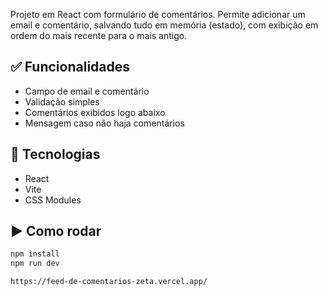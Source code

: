 
Projeto em React com formulário de comentários. Permite adicionar um email e comentário, salvando tudo em memória (estado), com exibição em ordem do mais recente para o mais antigo.

## ✅ Funcionalidades

- Campo de email e comentário
- Validação simples
- Comentários exibidos logo abaixo
- Mensagem caso não haja comentários

## 🧪 Tecnologias

- React
- Vite
- CSS Modules

## ▶️ Como rodar

```bash
npm install
npm run dev

https://feed-de-comentarios-zeta.vercel.app/

